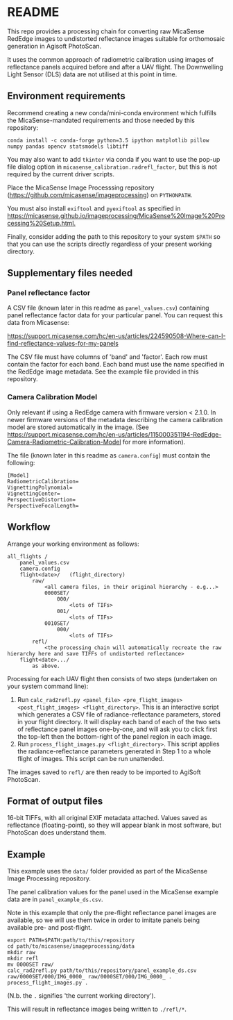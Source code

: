 # README

This repo provides a processing chain for converting raw MicaSense RedEdge images to undistorted reflectance images suitable for orthomosaic generation in Agisoft PhotoScan.

It uses the common approach of radiometric calibration using images of reflectance panels acquired before and after a UAV flight. The Downwelling Light Sensor (DLS) data are not utilised at this point in time.


## Environment requirements

Recommend creating a new conda/mini-conda environment which fulfills the MicaSense-mandated requirements and those needed by this repository:

    conda install -c conda-forge python=3.5 ipython matplotlib pillow numpy pandas opencv statsmodels libtiff

You may also want to add `tkinter` via conda if you want to use the pop-up file dialog option in `micasense_calibration.radrefl_factor`, but this is not required by the current driver scripts.

Place the MicaSense Image Processsing repository (<https://github.com/micasense/imageprocessing>) on `PYTHONPATH`.

You must also install `exiftool` and `pyexiftool` as specified in <https://micasense.github.io/imageprocessing/MicaSense%20Image%20Processing%20Setup.html.>

Finally, consider adding the path to this repository to your system `$PATH` so that you can use the scripts directly regardless of your present working directory.


## Supplementary files needed

### Panel reflectance factor

A CSV file (known later in this readme as `panel_values.csv`) containing panel reflectance factor data for your particular panel. You can request this data from Micasense: 

https://support.micasense.com/hc/en-us/articles/224590508-Where-can-I-find-reflectance-values-for-my-panels

The CSV file must have columns of 'band' and 'factor'. Each row must contain the factor for each band. Each band must use the name specified in the RedEdge image metadata. See the example file provided in this repository.


### Camera Calibration Model

Only relevant if using a RedEdge camera with firmware version < 2.1.0. In newer firmware versions of the metadata describing the camera calibration model are stored automatically in the image. (See https://support.micasense.com/hc/en-us/articles/115000351194-RedEdge-Camera-Radiometric-Calibration-Model for more information).

The file (known later in this readme as `camera.config`) must contain the following:

    [Model]
    RadiometricCalibration=
    VignettingPolynomial=
    VignettingCenter=
    PerspectiveDistortion=
    PerspectiveFocalLength=


## Workflow

Arrange your working environment as follows:

    all_flights /
        panel_values.csv
        camera.config
        flight<date>/   (flight_directory)
            raw/
                <all camera files, in their original hierarchy - e.g...>
                0000SET/
                    000/
                        <lots of TIFs>
                    001/
                        <lots of TIFs>
                0010SET/
                    000/
                        <lots of TIFs>
            refl/
                <the processing chain will automatically recreate the raw hierarchy here and save TIFFs of undistorted reflectance>
        flight<date>.../
            as above.

Processing for each UAV flight then consists of two steps (undertaken on your system command line):

1. Run `calc_rad2refl.py <panel_file> <pre_flight_images> <post_flight_images> <flight_directory>`. This is an interactive script which generates a CSV file of radiance-reflectance parameters, stored in your flight directory. It will display each band of each of the two sets of reflectance panel images one-by-one, and will ask you to click first the top-left then the bottom-right of the panel region in each image.
2. Run `process_flight_images.py <flight_directory>`. This script applies the radiance-reflectance parameters generated in Step 1 to a whole flight of images. This script can be run unattended.

The images saved to `refl/` are then ready to be imported to AgiSoft PhotoScan.


## Format of output files

16-bit TIFFs, with all original EXIF metadata attached. Values saved as reflectance (floating-point), so they will appear blank in most software, but PhotoScan does understand them.


## Example

This example uses the `data/` folder provided as part of the MicaSense Image Processing repository.

The panel calibration values for the panel used in the MicaSense example data are in `panel_example_ds.csv`.

Note in this example that only the pre-flight reflectance panel images are available, so we will use them twice in order to imitate panels being available pre- and post-flight.

    export PATH=$PATH:path/to/this/repository
    cd path/to/micasense/imageprocessing/data
    mkdir raw
    mkdir refl
    mv 0000SET raw/
    calc_rad2refl.py path/to/this/repository/panel_example_ds.csv raw/0000SET/000/IMG_0000_ raw/0000SET/000/IMG_0000_ .
    process_flight_images.py .

(N.b. the `.` signifies 'the current working directory').

This will result in reflectance images being written to `./refl/*`.








